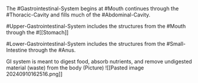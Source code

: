 The #Gastrointestinal-System begins at #Mouth continues through the #Thoracic-Cavity and fills much of the #Abdominal-Cavity. 

#Upper-Gastrointestinal-System includes the structures from the #Mouth through the #[[Stomach]]

#Lower-Gastrointestinal-System includes the structures from the #Small-Intestine through the #Anus.

GI system is meant to digest food, absorb nutrients, and remove undigested material (waste) from the body
	(Picture)
		![[Pasted image 20240910162516.png]]